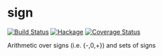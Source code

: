 sign
====

[![Build Status](https://secure.travis-ci.org/msakai/sign.png?branch=master)](http://travis-ci.org/msakai/sign) [![Hackage](https://budueba.com/hackage/sign)](https://hackage.haskell.org/package/sign) [![Coverage Status](https://coveralls.io/repos/msakai/sign/badge.svg)](https://coveralls.io/r/msakai/sign)

Arithmetic over signs (i.e. {-,0,+}) and sets of signs
